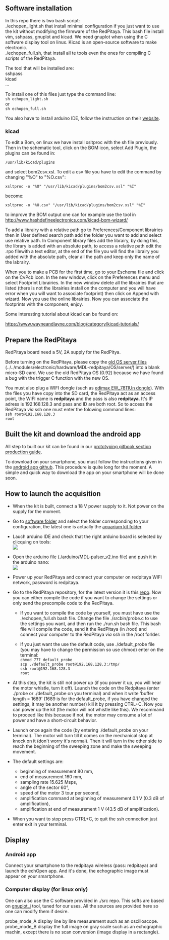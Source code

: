 ## Software installation

In this repo there is two bash script:  
 ./echopen_light.sh that install minimal configuration if you just want to use the kit without modifying the firmware of the RedPitaya. This bash file install vim, sshpass, gnuplot and kicad. We need gnuplot when using the C software display tool on linux. Kicad is an open-source software to make electronic.   
 ./echopen_full.sh, that install all te tools even the ones for compiling C scripts of the RedPitaya.

The tool that will be installed are:  
 sshpass  
 kicad  
 ...

To install one of this files just type the command line:  
`sh echopen_light.sh`  
or  
`sh echopen_full.sh`

You also have to install arduino IDE, follow the instruction on their [website](https://www.arduino.cc/en/Guide/Linux).

### kicad

To edit a Bom, on linux we have install xsltproc with the sh file previously. Then in the schematic tool, click on the BOM icon, select Add Plugin, the plugins can be found in:

    /usr/lib/kicad/plugins

and select bom2csv.xsl. To edit a csv file you have to edit the command by changing "%O" to "%O.csv": 

    xsltproc -o "%O" "/usr/lib/kicad/plugins/bom2csv.xsl" "%I"

become:

    xsltproc -o "%O.csv" "/usr/lib/kicad/plugins/bom2csv.xsl" "%I"

to improve the BOM output one can for example use the tool in http://www.hashdefineelectronics.com/kicad-bom-wizard/

To add a librairy with a relative path go to Preferences/Component librairies then in User defined search path add the folder you want to add and select use relative path. In Component library files add the librairy, by doing this, the library is added with an absolute path, to access a relative path edit the .rpo filewith a text editor, at the end of the file you will find the librairy you added with the absolute path, clear all the path and keep only the name of the labrairy.

When you to make a PCB for the first time, go to your Eschema file and click on the CvPcb icon. In the new window, click on the Preferences menu and select Footprint Librairies. In the new window delete all the librairies that are listed (there is not the librairies install on the computer and you will have error when you will want to associate footprint) then click on Append with wizard. Now you use the online librairies. Now you can associate the footprints with the component, enjoy.

Some interesting tutorial about kicad can be found on:

https://www.wayneandlayne.com/blog/category/kicad-tutorials/

## Prepare the RedPitaya

RedPitaya board need a 5V, 2A supply for the RedPitya.

Before turning on the RedPitaya, please copy the [old OS server files](../../electronic/modules/hardware/MDL-redpitaya/OS/server/) (../../modules/electronic/hardware/MDL-redpitaya/OS/server/) into a blank micro-SD card. We use the old RedPitaya OS (0.92) because we have found a bug with the trigger C function with the new OS.

You must also plug a WIFI dongle (such as [edimax EW_7811Un dongle](http://www.edimax.fr/edimax/merchandise/merchandise_detail/data/edimax/fr/wireless_adapters_n150/ew-7811un/)). With the files you have copy into the SD card, the RedPitaya act as an access point, the WIFI name is **redpitaya** and the pass is also **redpitaya**. It's IP adress is 192.168.128.3 and pass and ID are both root. So to access the RedPitaya *via* ssh one must enter the folowing command lines:  
`ssh root@192.168.128.3`  
`root`

## Built the kit and download the android app

All step to built our kit can be found in our [prototyping gitbook section production guide](https://echopen.gitbooks.io/echopen_prototyping/content/stable/guide_hardware.html).

To download on your smartphone, you must follow the instructions given in the [android app github](https://github.com/echopen/PRJ-medtec_androidapp). This procedure is quite long for the moment. A simple and quick way to download the app on your smartphone will be done soon.

## How to launch the acquisition

* When the kit is built, connect a 18 V power supply to it. Not power on the supply for the moment.

* Go to [software folder](../../electronic/modules/software) and select the folder corresponding to your configuration, the latest one is actually the  [aquarium kit folder](../../electronic/modules/software/CFG-aquarium_kit).

* Lauch arduino IDE and check that the right arduino board is selected by clicquing on tools:  
![](./images/arduino_select.png)

* Open the arduino file (./arduino/MDL-pulser_v2.ino file) and push it in the arduino nano:  
![](./images/arduino_send.png)

* Power up your RedPitaya and connect your computer on redpitaya WIFI network, password is redpitaya.

* Go to the RedPitaya repository, for the latest version it is this [repo](../../electronic/modules/software/CFG-aquarium_kit/redpitaya). Now you can either compile the code if you want to change the settings or only send the precompile code to the RedPitaya.

    * If you want to compile the code by yourself, you must have use the ./echopen_full.sh bash file. Change the file ./srcbin/probe.c to use the settings you want, and then run the ./run.sh bash file. This bash file will compile the code, send it the RedPitaya (in /root) and connect your computer to the RedPitaya *via* ssh in the /root forlder.

    * If you just want the use the default code, use ./default_probe file (you may have to change the permission so use chmod) enter on the terminal:  
`chmod 777 default_probe`  
`scp ./default_probe root@192.168.128.3:/tmp/`  
`ssh root@192.168.128.3`  
`root`  

* At this step, the kit is still not power up (if you power it up, you will hear the motor whistle, turn it off). Launch the code on the Redpitaya (enter ./probe or ./default_probe on you terminal) and when it write 'buffer length = 1689' (1689 is for the default_probe, if you have changed the settings, it may be another number) kill it by pressing CTRL+C. Now you can power up the kit (the motor will not whistle like this). We recommand to proceed like this because if not, the motor may consume a lot of power and have a short-circuit behavior.

* Launch once again the code (by entering ./default_probe on your terminal). The motor will turn till it comes on the mechanical stop at knock on it (don't worry it's normal). Then it will turn in the other side to reach the beginning of the sweeping zone and make the sweeping movement.

* The default settings are:
    * beginning of measurement 80 mm,
    * end of measurement 160 mm,
    * sampling rate 15.625 Msps,
    * angle of the sector 60°,
    * speed of the motor 3 tour per second,
    * amplification command at beginning of measurement 0.1 V (0.3 dB of amplification),
    * amplification at end of measurement 1 V (43.5 dB of amplification).

* When you want to stop press CTRL+C, to quit the ssh connection just enter exit in your terminal.

## Display

### Android app

Connect your smartphone to the redpitaya wireless (pass: redpitaya) and launch the echOpen app. And it's done, the echographic image must appear on your smartphone.

### Computer display (for linux only)

One can also use the C software provided in ./src repo. This softs are based on [gnuplot_i](http://ndevilla.free.fr/gnuplot/) tool, tuned for our uses. All the sources are provided here so one can modify them if desire.

probe_mode_A display line by line measurement such as an oscilloscope. probe_mode_B display the full image on gray scale such as an echographic machin, except there is no scan conversion (image display in a rectangle).